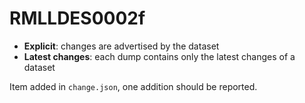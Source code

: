 # RMLLDES0002f

- **Explicit**: changes are advertised by the dataset
- **Latest changes**: each dump contains only the latest changes of a dataset

Item added in `change.json`, one addition should be reported.
